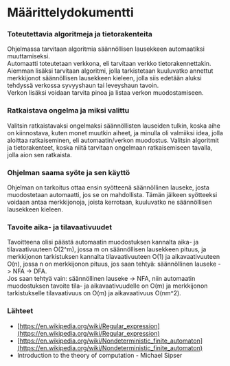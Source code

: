 # Määrittelydokumentti
### Toteutettavia algoritmeja ja tietorakenteita
Ohjelmassa tarvitaan algoritmia säännöllisen lausekkeen automaatiksi muuttamiseksi.  
Automaatti toteutetaan verkkona, eli tarvitaan verkko tietorakennettakin.  
Aiemman lisäksi tarvitaan algoritmi, jolla tarkistetaan kuuluvatko annettut merkkijonot säännöllisen lausekkeen kieleen, jolla siis edetään aluksi tehdyssä verkossa syvyyshaun tai leveyshaun tavoin.  
Verkon lisäksi voidaan tarvita pinoa ja listaa verkon muodostamiseen. 
### Ratkaistava ongelma ja miksi valittu
Valitsin ratkaistavaksi ongelmaksi säännöllisten lauseiden tulkin, koska aihe on kiinnostava, kuten monet muutkin aiheet, ja minulla oli valmiiksi idea, jolla aloittaa ratkaiseminen, eli automaatin/verkon muodostus. Valitsin algoritmit ja tietorakenteet, koska niitä tarvitaan ongelmaan ratkaisemiseen tavalla, jolla aion sen ratkaista.
### Ohjelman saama syöte ja sen käyttö 
Ohjelman on tarkoitus ottaa ensin syötteenä säännöllinen lauseke, josta muodostetaan automaatti, jos se on mahdollista. Tämän jälkeen syötteeksi voidaan antaa merkkijonoja, joista kerrotaan, kuuluvatko ne säännöllisen lausekkeen kieleen.
### Tavoite aika- ja tilavaativuudet
Tavoitteena olisi päästä automaatin muodostuksen kannalta aika- ja tilavaativuuteen O(2^m), jossa m on säännöllisen lausekkeen pituus, ja merkkijonon tarkistuksen kannalta tilavaativuuteen O(1) ja aikavaativuuteen O(n), jossa n on merkkijonon pituus, jos saan tehtyä: säännöllinen lauseke -> NFA -> DFA.  
Jos saan tehtyä vain: säännöllinen lauseke -> NFA, niin automaatin muodostuksen tavoite tila- ja aikavaativuudelle on O(m) ja merkkijonon tarkistukselle tilavaativuus on O(m) ja aikavaativuus O(nm^2).  
### Lähteet
* [https://en.wikipedia.org/wiki/Regular_expression](https://en.wikipedia.org/wiki/Regular_expression)  
* [https://en.wikipedia.org/wiki/Nondeterministic_finite_automaton](https://en.wikipedia.org/wiki/Nondeterministic_finite_automaton)  
* Introduction to the theory of computation - Michael Sipser
